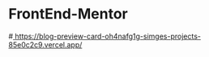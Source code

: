 # FrontEnd-Mentor
#[ https://blog-preview-card-oh4nafg1g-simges-projects-85e0c2c9.vercel.app/
](https://blog-preview-card-two-mauve.vercel.app/)
